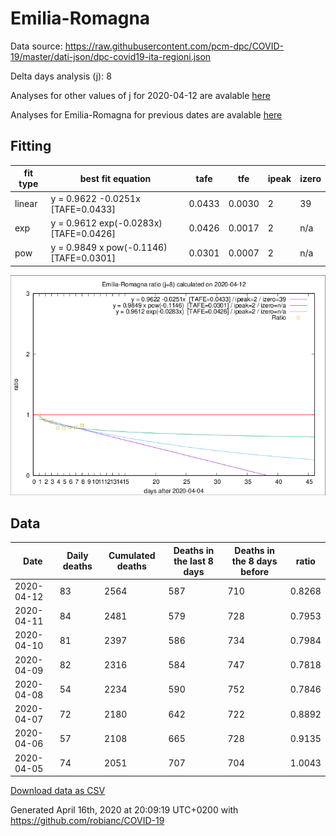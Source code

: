 # Emilia-Romagna

Data source: https://raw.githubusercontent.com/pcm-dpc/COVID-19/master/dati-json/dpc-covid19-ita-regioni.json

Delta days analysis (j): 8

Analyses for other values of j for 2020-04-12 are avalable [here](../2020-04-12/README.md)

Analyses for Emilia-Romagna for previous dates are avalable [here](../README.md)

## Fitting 
|fit type|best fit equation|tafe|tfe|ipeak|izero|
|-------|-----|--------|------|---|---|
|linear|y = 0.9622 -0.0251x  [TAFE=0.0433]|0.0433|0.0030|2|39|
|exp|y = 0.9612 exp(-0.0283x)  [TAFE=0.0426]|0.0426|0.0017|2|n/a|
|pow|y = 0.9849 x pow(-0.1146)  [TAFE=0.0301]|0.0301|0.0007|2|n/a|

![Plot](COVID-19_emilia-romagna_j8_2020-04-12.png)

## Data
|Date|Daily deaths|Cumulated deaths|Deaths in the last 8 days|Deaths in the 8 days before|ratio|
|----|----------|-----------|-------|--------------------|-----|
|2020-04-12|83|2564|587|710|0.8268|
|2020-04-11|84|2481|579|728|0.7953|
|2020-04-10|81|2397|586|734|0.7984|
|2020-04-09|82|2316|584|747|0.7818|
|2020-04-08|54|2234|590|752|0.7846|
|2020-04-07|72|2180|642|722|0.8892|
|2020-04-06|57|2108|665|728|0.9135|
|2020-04-05|74|2051|707|704|1.0043|

[Download data as CSV](COVID-19_emilia-romagna_j8_2020-04-12.csv)

Generated April 16th, 2020 at 20:09:19 UTC+0200 with https://github.com/robianc/COVID-19
